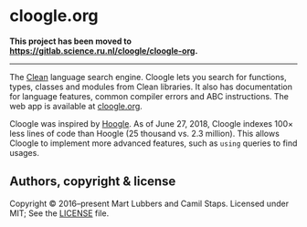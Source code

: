 # cloogle.org

**This project has been moved to
https://gitlab.science.ru.nl/cloogle/cloogle-org.**

---

The [Clean][] language search engine. Cloogle lets you search for functions,
types, classes and modules from Clean libraries. It also has documentation for
language features, common compiler errors and ABC instructions. The web app is
available at [cloogle.org][].

Cloogle was inspired by [Hoogle][]. As of June 27, 2018, Cloogle indexes
100&times; less lines of code than Hoogle (25 thousand vs. 2.3 million). This
allows Cloogle to implement more advanced features, such as `using` queries to
find usages.

## Authors, copyright &amp; license
Copyright &copy; 2016&ndash;present Mart Lubbers and Camil Staps.
Licensed under MIT; See the [LICENSE](/LICENSE) file.

[cloogle.org]: https://cloogle.org
[Clean]: http://clean.cs.ru.nl
[Hoogle]: https://github.com/ndmitchell/hoogle
